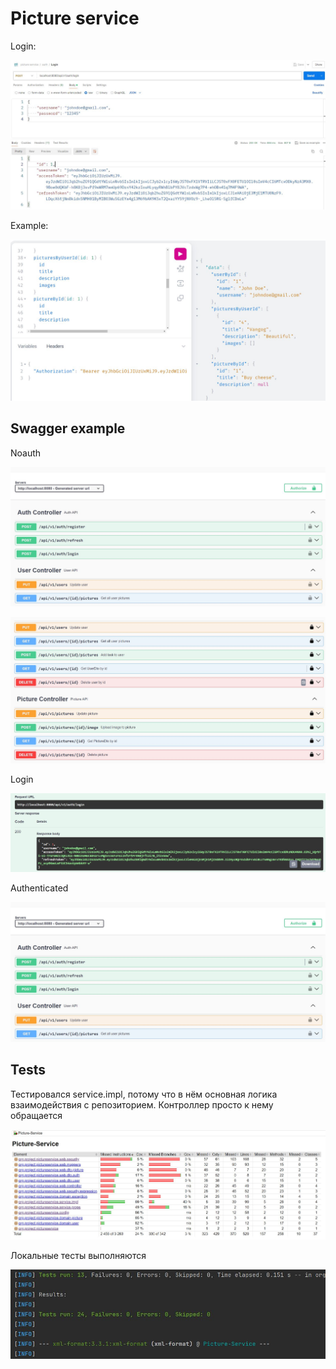 # Picture service

Login:

![Postman get token](docs/login.JPG)

Example:

![GraphQL query with auth](docs/graphql-req-auth.JPG)

## Swagger example

Noauth

![Swagger with noauth](docs/swagger-noauth.JPG)

![Swagger with noauth](docs/swagger-more.JPG)

Login

![Swagger login](docs/swagger-login.JPG)

Authenticated

![Swagger with auth](docs/swagger-noauth.JPG)

## Tests

Тестировался service.impl, потому что в нём основная логика взаимодействия с репозиторием.
Контроллер просто к нему обращается

![Swagger with auth](docs/jacoco.JPG)

Локальные тесты выполняются

![Swagger with auth](docs/local-tests.JPG)
